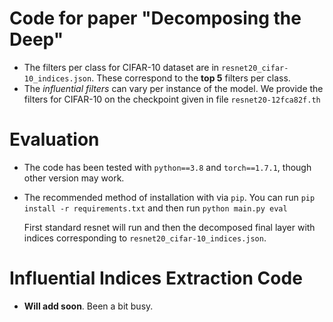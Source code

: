 # Code for paper "Decomposing the Deep"

- The filters per class for CIFAR-10 dataset are in `resnet20_cifar-10_indices.json`.
  These correspond to the **top 5** filters per class.
- The *influential filters* can vary per instance of the model. We provide the
  filters for CIFAR-10 on the checkpoint given in file `resnet20-12fca82f.th`

# Evaluation

- The code has been tested with `python==3.8` and `torch==1.7.1`, though other
  version may work.
- The recommended method of installation with via `pip`. You can run
  `pip install -r requirements.txt` and then run `python main.py eval`

  First standard resnet will run and then the decomposed final layer with
  indices corresponding to `resnet20_cifar-10_indices.json`.

# Influential Indices Extraction Code

- **Will add soon**. Been a bit busy.
